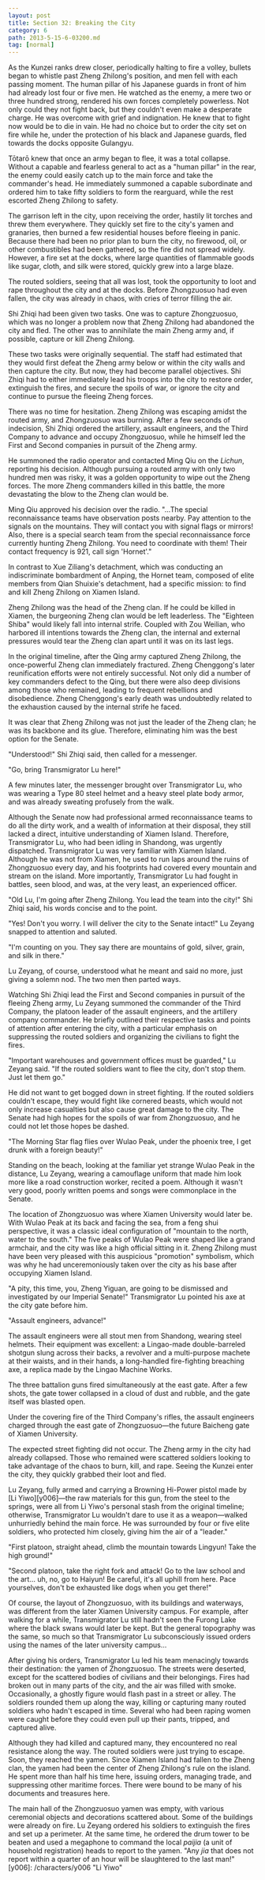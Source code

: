 ```yaml
---
layout: post
title: Section 32: Breaking the City
category: 6
path: 2013-5-15-6-03200.md
tag: [normal]
---
```


As the Kunzei ranks drew closer, periodically halting to fire a volley, bullets began to whistle past Zheng Zhilong's position, and men fell with each passing moment. The human pillar of his Japanese guards in front of him had already lost four or five men. He watched as the enemy, a mere two or three hundred strong, rendered his own forces completely powerless. Not only could they not fight back, but they couldn't even make a desperate charge. He was overcome with grief and indignation. He knew that to fight now would be to die in vain. He had no choice but to order the city set on fire while he, under the protection of his black and Japanese guards, fled towards the docks opposite Gulangyu.

Tōtarō knew that once an army began to flee, it was a total collapse. Without a capable and fearless general to act as a "human pillar" in the rear, the enemy could easily catch up to the main force and take the commander's head. He immediately summoned a capable subordinate and ordered him to take fifty soldiers to form the rearguard, while the rest escorted Zheng Zhilong to safety.

The garrison left in the city, upon receiving the order, hastily lit torches and threw them everywhere. They quickly set fire to the city's yamen and granaries, then burned a few residential houses before fleeing in panic. Because there had been no prior plan to burn the city, no firewood, oil, or other combustibles had been gathered, so the fire did not spread widely. However, a fire set at the docks, where large quantities of flammable goods like sugar, cloth, and silk were stored, quickly grew into a large blaze.

The routed soldiers, seeing that all was lost, took the opportunity to loot and rape throughout the city and at the docks. Before Zhongzuosuo had even fallen, the city was already in chaos, with cries of terror filling the air.

Shi Zhiqi had been given two tasks. One was to capture Zhongzuosuo, which was no longer a problem now that Zheng Zhilong had abandoned the city and fled. The other was to annihilate the main Zheng army and, if possible, capture or kill Zheng Zhilong.

These two tasks were originally sequential. The staff had estimated that they would first defeat the Zheng army below or within the city walls and then capture the city. But now, they had become parallel objectives. Shi Zhiqi had to either immediately lead his troops into the city to restore order, extinguish the fires, and secure the spoils of war, or ignore the city and continue to pursue the fleeing Zheng forces.

There was no time for hesitation. Zheng Zhilong was escaping amidst the routed army, and Zhongzuosuo was burning. After a few seconds of indecision, Shi Zhiqi ordered the artillery, assault engineers, and the Third Company to advance and occupy Zhongzuosuo, while he himself led the First and Second companies in pursuit of the Zheng army.

He summoned the radio operator and contacted Ming Qiu on the *Lichun*, reporting his decision. Although pursuing a routed army with only two hundred men was risky, it was a golden opportunity to wipe out the Zheng forces. The more Zheng commanders killed in this battle, the more devastating the blow to the Zheng clan would be.

Ming Qiu approved his decision over the radio. "...The special reconnaissance teams have observation posts nearby. Pay attention to the signals on the mountains. They will contact you with signal flags or mirrors! Also, there is a special search team from the special reconnaissance force currently hunting Zheng Zhilong. You need to coordinate with them! Their contact frequency is 921, call sign 'Hornet'."

In contrast to Xue Ziliang's detachment, which was conducting an indiscriminate bombardment of Anping, the Hornet team, composed of elite members from Qian Shuixie's detachment, had a specific mission: to find and kill Zheng Zhilong on Xiamen Island.

Zheng Zhilong was the head of the Zheng clan. If he could be killed in Xiamen, the burgeoning Zheng clan would be left leaderless. The "Eighteen Shiba" would likely fall into internal strife. Coupled with Zou Weilian, who harbored ill intentions towards the Zheng clan, the internal and external pressures would tear the Zheng clan apart until it was on its last legs.

In the original timeline, after the Qing army captured Zheng Zhilong, the once-powerful Zheng clan immediately fractured. Zheng Chenggong's later reunification efforts were not entirely successful. Not only did a number of key commanders defect to the Qing, but there were also deep divisions among those who remained, leading to frequent rebellions and disobedience. Zheng Chenggong's early death was undoubtedly related to the exhaustion caused by the internal strife he faced.

It was clear that Zheng Zhilong was not just the leader of the Zheng clan; he was its backbone and its glue. Therefore, eliminating him was the best option for the Senate.

"Understood!" Shi Zhiqi said, then called for a messenger.

"Go, bring Transmigrator Lu here!"

A few minutes later, the messenger brought over Transmigrator Lu, who was wearing a Type 80 steel helmet and a heavy steel plate body armor, and was already sweating profusely from the walk.

Although the Senate now had professional armed reconnaissance teams to do all the dirty work, and a wealth of information at their disposal, they still lacked a direct, intuitive understanding of Xiamen Island. Therefore, Transmigrator Lu, who had been idling in Shandong, was urgently dispatched. Transmigrator Lu was very familiar with Xiamen Island. Although he was not from Xiamen, he used to run laps around the ruins of Zhongzuosuo every day, and his footprints had covered every mountain and stream on the island. More importantly, Transmigrator Lu had fought in battles, seen blood, and was, at the very least, an experienced officer.

"Old Lu, I'm going after Zheng Zhilong. You lead the team into the city!" Shi Zhiqi said, his words concise and to the point.

"Yes! Don't you worry. I will deliver the city to the Senate intact!" Lu Zeyang snapped to attention and saluted.

"I'm counting on you. They say there are mountains of gold, silver, grain, and silk in there."

Lu Zeyang, of course, understood what he meant and said no more, just giving a solemn nod. The two men then parted ways.

Watching Shi Zhiqi lead the First and Second companies in pursuit of the fleeing Zheng army, Lu Zeyang summoned the commander of the Third Company, the platoon leader of the assault engineers, and the artillery company commander. He briefly outlined their respective tasks and points of attention after entering the city, with a particular emphasis on suppressing the routed soldiers and organizing the civilians to fight the fires.

"Important warehouses and government offices must be guarded," Lu Zeyang said. "If the routed soldiers want to flee the city, don't stop them. Just let them go."

He did not want to get bogged down in street fighting. If the routed soldiers couldn't escape, they would fight like cornered beasts, which would not only increase casualties but also cause great damage to the city. The Senate had high hopes for the spoils of war from Zhongzuosuo, and he could not let those hopes be dashed.

"The Morning Star flag flies over Wulao Peak, under the phoenix tree, I get drunk with a foreign beauty!"

Standing on the beach, looking at the familiar yet strange Wulao Peak in the distance, Lu Zeyang, wearing a camouflage uniform that made him look more like a road construction worker, recited a poem. Although it wasn't very good, poorly written poems and songs were commonplace in the Senate.

The location of Zhongzuosuo was where Xiamen University would later be. With Wulao Peak at its back and facing the sea, from a feng shui perspective, it was a classic ideal configuration of "mountain to the north, water to the south." The five peaks of Wulao Peak were shaped like a grand armchair, and the city was like a high official sitting in it. Zheng Zhilong must have been very pleased with this auspicious "promotion" symbolism, which was why he had unceremoniously taken over the city as his base after occupying Xiamen Island.

"A pity, this time, you, Zheng Yiguan, are going to be dismissed and investigated by our Imperial Senate!" Transmigrator Lu pointed his axe at the city gate before him.

"Assault engineers, advance!"

The assault engineers were all stout men from Shandong, wearing steel helmets. Their equipment was excellent: a Lingao-made double-barreled shotgun slung across their backs, a revolver and a multi-purpose machete at their waists, and in their hands, a long-handled fire-fighting breaching axe, a replica made by the Lingao Machine Works.

The three battalion guns fired simultaneously at the east gate. After a few shots, the gate tower collapsed in a cloud of dust and rubble, and the gate itself was blasted open.

Under the covering fire of the Third Company's rifles, the assault engineers charged through the east gate of Zhongzuosuo—the future Baicheng gate of Xiamen University.

The expected street fighting did not occur. The Zheng army in the city had already collapsed. Those who remained were scattered soldiers looking to take advantage of the chaos to burn, kill, and rape. Seeing the Kunzei enter the city, they quickly grabbed their loot and fled.

Lu Zeyang, fully armed and carrying a Browning Hi-Power pistol made by [Li Yiwo][y006]—the raw materials for this gun, from the steel to the springs, were all from Li Yiwo's personal stash from the original timeline; otherwise, Transmigrator Lu wouldn't dare to use it as a weapon—walked unhurriedly behind the main force. He was surrounded by four or five elite soldiers, who protected him closely, giving him the air of a "leader."

"First platoon, straight ahead, climb the mountain towards Lingyun! Take the high ground!"

"Second platoon, take the right fork and attack! Go to the law school and the art... uh, no, go to Haiyun! Be careful, it's all uphill from here. Pace yourselves, don't be exhausted like dogs when you get there!"

Of course, the layout of Zhongzuosuo, with its buildings and waterways, was different from the later Xiamen University campus. For example, after walking for a while, Transmigrator Lu still hadn't seen the Furong Lake where the black swans would later be kept. But the general topography was the same, so much so that Transmigrator Lu subconsciously issued orders using the names of the later university campus...

After giving his orders, Transmigrator Lu led his team menacingly towards their destination: the yamen of Zhongzuosuo. The streets were deserted, except for the scattered bodies of civilians and their belongings. Fires had broken out in many parts of the city, and the air was filled with smoke. Occasionally, a ghostly figure would flash past in a street or alley. The soldiers rounded them up along the way, killing or capturing many routed soldiers who hadn't escaped in time. Several who had been raping women were caught before they could even pull up their pants, tripped, and captured alive.

Although they had killed and captured many, they encountered no real resistance along the way. The routed soldiers were just trying to escape. Soon, they reached the yamen. Since Xiamen Island had fallen to the Zheng clan, the yamen had been the center of Zheng Zhilong's rule on the island. He spent more than half his time here, issuing orders, managing trade, and suppressing other maritime forces. There were bound to be many of his documents and treasures here.

The main hall of the Zhongzuosuo yamen was empty, with various ceremonial objects and decorations scattered about. Some of the buildings were already on fire. Lu Zeyang ordered his soldiers to extinguish the fires and set up a perimeter. At the same time, he ordered the drum tower to be beaten and used a megaphone to command the local *paijia* (a unit of household registration) heads to report to the yamen. "Any *jia* that does not report within a quarter of an hour will be slaughtered to the last man!"
[y006]: /characters/y006 "Li Yiwo"